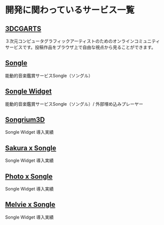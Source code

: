 # 開発に関わっているサービス一覧

## [3DCGARTS](http://3dcg-arts.net)

３次元コンピュータグラフィックアーティストのためのオンラインコミュニティサービスです。投稿作品をブラウザ上で自由な視点から見ることができます。

## [Songle](http://songle.jp)

能動的音楽鑑賞サービスSongle（ソングル）

## [Songle Widget](http://widget.songle.jp)

能動的音楽鑑賞サービスSongle（ソングル）/ 外部埋め込みプレーヤー

## [Songrium3D](http://songrium.jp/map/3d)

Songle Widget 導入実績

## [Sakura x Songle](http://sakura.songle.jp)

Songle Widget 導入実績

## [Photo x Songle](http://photo.songle.jp)

Songle Widget 導入実績

## [Melvie x Songle](http://melvie.songle.jp)

Songle Widget 導入実績
